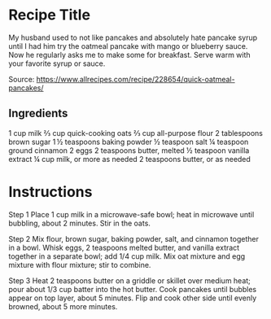 # Recipe Title

My husband used to not like pancakes and absolutely hate pancake syrup until I had him try the oatmeal pancake with mango or blueberry sauce. Now he regularly asks me to make some for breakfast. Serve warm with your favorite syrup or sauce.

Source: https://www.allrecipes.com/recipe/228654/quick-oatmeal-pancakes/

## Ingredients

1 cup milk
⅔ cup quick-cooking oats
⅔ cup all-purpose flour
2 tablespoons brown sugar
1 ½ teaspoons baking powder
½ teaspoon salt
¼ teaspoon ground cinnamon
2 eggs
2 teaspoons butter, melted
½ teaspoon vanilla extract
¼ cup milk, or more as needed
2 teaspoons butter, or as needed

# Instructions

Step 1
Place 1 cup milk in a microwave-safe bowl; heat in microwave until bubbling, about 2 minutes. Stir in the oats.

Step 2
Mix flour, brown sugar, baking powder, salt, and cinnamon together in a bowl. Whisk eggs, 2 teaspoons melted butter, and vanilla extract together in a separate bowl; add 1/4 cup milk. Mix oat mixture and egg mixture with flour mixture; stir to combine.

Step 3
Heat 2 teaspoons butter on a griddle or skillet over medium heat; pour about 1/3 cup batter into the hot butter. Cook pancakes until bubbles appear on top layer, about 5 minutes. Flip and cook other side until evenly browned, about 5 more minutes.